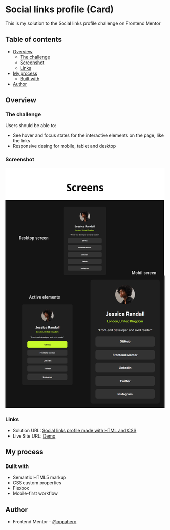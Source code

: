 # Social links profile (Card)

This is my solution to the Social links profile challenge on Frontend Mentor

## Table of contents

- [Overview](#overview)
  - [The challenge](#the-challenge)
  - [Screenshot](#screenshot)
  - [Links](#links)
- [My process](#my-process)
  - [Built with](#built-with)
- [Author](#author)

## Overview

### The challenge

Users should be able to:

- See hover and focus states for the interactive elements on the page, like the links
- Responsive desing for mobile, tablet and desktop

### Screenshot

![](./assets/images/screenshots.png)

### Links

- Solution URL: [Social links profile made with HTML and CSS](https://www.frontendmentor.io/solutions/social-links-profile-made-with-html-and-css-rGQ8mkp4NO)
- Live Site URL: [Demo](https://oppahero.github.io/social-links-profile/)

## My process

### Built with

- Semantic HTML5 markup
- CSS custom properties
- Flexbox
- Mobile-first workflow

## Author

- Frontend Mentor - [@oppahero](https://www.frontendmentor.io/profile/oppahero)
